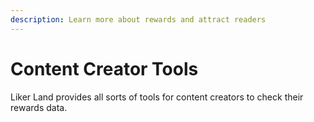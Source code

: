 ```yaml
---
description: Learn more about rewards and attract readers
---
```


# Content Creator Tools

Liker Land provides all sorts of tools for content creators to check their rewards data.
